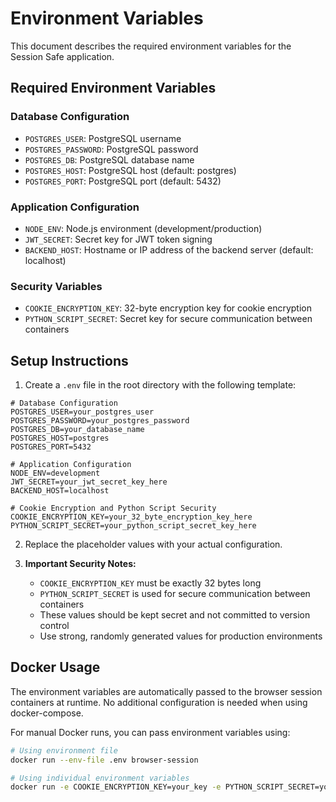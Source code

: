# Environment Variables

This document describes the required environment variables for the Session Safe application.

## Required Environment Variables

### Database Configuration
- `POSTGRES_USER`: PostgreSQL username
- `POSTGRES_PASSWORD`: PostgreSQL password  
- `POSTGRES_DB`: PostgreSQL database name
- `POSTGRES_HOST`: PostgreSQL host (default: postgres)
- `POSTGRES_PORT`: PostgreSQL port (default: 5432)

### Application Configuration
- `NODE_ENV`: Node.js environment (development/production)
- `JWT_SECRET`: Secret key for JWT token signing
- `BACKEND_HOST`: Hostname or IP address of the backend server (default: localhost)

### Security Variables
- `COOKIE_ENCRYPTION_KEY`: 32-byte encryption key for cookie encryption
- `PYTHON_SCRIPT_SECRET`: Secret key for secure communication between containers

## Setup Instructions

1. Create a `.env` file in the root directory with the following template:

```env
# Database Configuration
POSTGRES_USER=your_postgres_user
POSTGRES_PASSWORD=your_postgres_password
POSTGRES_DB=your_database_name
POSTGRES_HOST=postgres
POSTGRES_PORT=5432

# Application Configuration
NODE_ENV=development
JWT_SECRET=your_jwt_secret_key_here
BACKEND_HOST=localhost

# Cookie Encryption and Python Script Security
COOKIE_ENCRYPTION_KEY=your_32_byte_encryption_key_here
PYTHON_SCRIPT_SECRET=your_python_script_secret_key_here
```

2. Replace the placeholder values with your actual configuration.

3. **Important Security Notes:**
   - `COOKIE_ENCRYPTION_KEY` must be exactly 32 bytes long
   - `PYTHON_SCRIPT_SECRET` is used for secure communication between containers
   - These values should be kept secret and not committed to version control
   - Use strong, randomly generated values for production environments

## Docker Usage

The environment variables are automatically passed to the browser session containers at runtime. No additional configuration is needed when using docker-compose.

For manual Docker runs, you can pass environment variables using:

```bash
# Using environment file
docker run --env-file .env browser-session

# Using individual environment variables
docker run -e COOKIE_ENCRYPTION_KEY=your_key -e PYTHON_SCRIPT_SECRET=your_secret browser-session
``` 